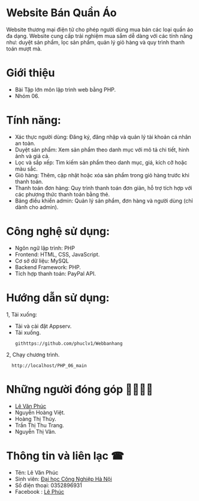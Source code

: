 # Website Bán Quần Áo
Website thương mại điện tử cho phép người dùng mua bán các loại quần áo đa dạng. Website cung cấp trải nghiệm mua sắm dễ dàng với các tính năng như: duyệt sản phẩm, lọc sản phẩm, quản lý giỏ hàng và quy trình thanh toán mượt mà.
# Giới thiệu
  - Bài Tập lớn môn lập trình web bằng PHP.
  - Nhóm 06.
# Tính năng:
  - Xác thực người dùng: Đăng ký, đăng nhập và quản lý tài khoản cá nhân an toàn.
  - Duyệt sản phẩm: Xem sản phẩm theo danh mục với mô tả chi tiết, hình ảnh và giá cả.
  - Lọc và sắp xếp: Tìm kiếm sản phẩm theo danh mục, giá, kích cỡ hoặc màu sắc.
  - Giỏ hàng: Thêm, cập nhật hoặc xóa sản phẩm trong giỏ hàng trước khi thanh toán.
  - Thanh toán đơn hàng: Quy trình thanh toán đơn giản, hỗ trợ tích hợp với các phương thức thanh toán bằng thẻ.
  - Bảng điều khiển admin: Quản lý sản phẩm, đơn hàng và người dùng (chỉ dành cho admin).
# Công nghệ sử dụng:
  - Ngôn ngữ lập trình: PHP
  - Frontend: HTML, CSS, JavaScript.
  - Cơ sở dữ liệu: MySQL
  - Backend Framework:  PHP.
  - Tích hợp thanh toán: PayPal API.
# Hướng dẫn sử dụng:
1, Tải xuống:
  - Tải và cài đặt Appserv.
  - Tải xuống.
    ```
    githttps://github.com/phuclv1/Webbanhang
    ```
2, Chạy chương trình.

      http://localhost/PHP_06_main
# Những người đóng góp 👨‍👨‍👦‍👦
  - [Lê Văn Phúc](githttps://github.com/phuclv1)
  - Nguyễn Hoàng Việt.
  - Hoàng Thị Thúy.
  - Trần Thị Thu Trang.
  - Nguyễn Thị Vân.
# Thông tin và liên lạc ☎
- Tên: Lê Văn Phúc
- Sinh viên: [Đại học Công Nghiệp Hà Nội](https://www.haui.edu.vn/vn)
- Số điện thoại: 0352896931
- Facebook : [Lê Phúc](https://www.facebook.com/iisloser)
